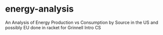 # energy-analysis
An Analysis of Energy Production vs Consumption by Source in the US and possibly EU done in racket for Grinnell Intro CS
